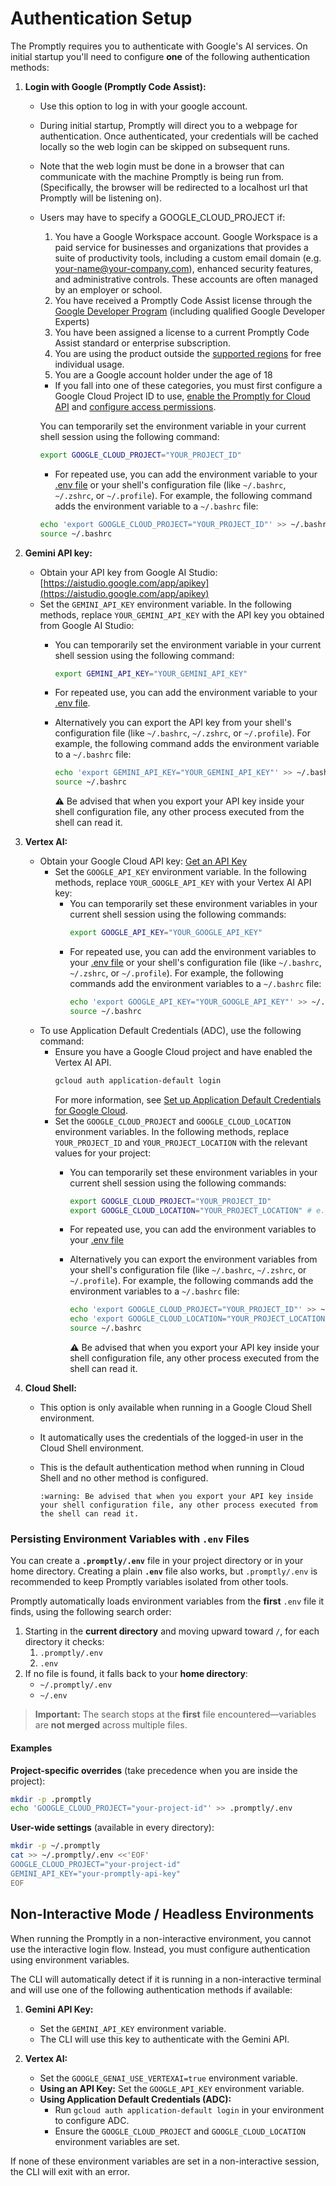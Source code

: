 <!--
Modified: Changed references from Gemini CLI to Promptly
Original work Copyright Google LLC
Licensed under Apache License 2.0
-->

# Authentication Setup

The Promptly requires you to authenticate with Google's AI services. On initial startup you'll need to configure **one** of the following authentication methods:

1.  **Login with Google (Promptly Code Assist):**
    - Use this option to log in with your google account.
    - During initial startup, Promptly will direct you to a webpage for authentication. Once authenticated, your credentials will be cached locally so the web login can be skipped on subsequent runs.
    - Note that the web login must be done in a browser that can communicate with the machine Promptly is being run from. (Specifically, the browser will be redirected to a localhost url that Promptly will be listening on).
    - <a id="workspace-gca">Users may have to specify a GOOGLE_CLOUD_PROJECT if:</a>
      1. You have a Google Workspace account. Google Workspace is a paid service for businesses and organizations that provides a suite of productivity tools, including a custom email domain (e.g. your-name@your-company.com), enhanced security features, and administrative controls. These accounts are often managed by an employer or school.
      1. You have received a Promptly Code Assist license through the [Google Developer Program](https://developers.google.com/program/plans-and-pricing) (including qualified Google Developer Experts)
      1. You have been assigned a license to a current Promptly Code Assist standard or enterprise subscription.
      1. You are using the product outside the [supported regions](https://developers.google.com/promptly-code-assist/resources/available-locations) for free individual usage.
      1. You are a Google account holder under the age of 18
      - If you fall into one of these categories, you must first configure a Google Cloud Project ID to use, [enable the Promptly for Cloud API](https://cloud.google.com/promptly/docs/discover/set-up-promptly#enable-api) and [configure access permissions](https://cloud.google.com/promptly/docs/discover/set-up-promptly#grant-iam).

      You can temporarily set the environment variable in your current shell session using the following command:

      ```bash
      export GOOGLE_CLOUD_PROJECT="YOUR_PROJECT_ID"
      ```
      - For repeated use, you can add the environment variable to your [.env file](#persisting-environment-variables-with-env-files) or your shell's configuration file (like `~/.bashrc`, `~/.zshrc`, or `~/.profile`). For example, the following command adds the environment variable to a `~/.bashrc` file:

      ```bash
      echo 'export GOOGLE_CLOUD_PROJECT="YOUR_PROJECT_ID"' >> ~/.bashrc
      source ~/.bashrc
      ```

2.  **<a id="promptly-api-key"></a>Gemini API key:**
    - Obtain your API key from Google AI Studio: [https://aistudio.google.com/app/apikey](https://aistudio.google.com/app/apikey)
    - Set the `GEMINI_API_KEY` environment variable. In the following methods, replace `YOUR_GEMINI_API_KEY` with the API key you obtained from Google AI Studio:
      - You can temporarily set the environment variable in your current shell session using the following command:
        ```bash
        export GEMINI_API_KEY="YOUR_GEMINI_API_KEY"
        ```
      - For repeated use, you can add the environment variable to your [.env file](#persisting-environment-variables-with-env-files).

      - Alternatively you can export the API key from your shell's configuration file (like `~/.bashrc`, `~/.zshrc`, or `~/.profile`). For example, the following command adds the environment variable to a `~/.bashrc` file:

        ```bash
        echo 'export GEMINI_API_KEY="YOUR_GEMINI_API_KEY"' >> ~/.bashrc
        source ~/.bashrc
        ```

        :warning: Be advised that when you export your API key inside your shell configuration file, any other process executed from the shell can read it.

3.  **Vertex AI:**
    - Obtain your Google Cloud API key: [Get an API Key](https://cloud.google.com/vertex-ai/generative-ai/docs/start/api-keys?usertype=newuser)
      - Set the `GOOGLE_API_KEY` environment variable. In the following methods, replace `YOUR_GOOGLE_API_KEY` with your Vertex AI API key:
        - You can temporarily set these environment variables in your current shell session using the following commands:
          ```bash
          export GOOGLE_API_KEY="YOUR_GOOGLE_API_KEY"
          ```
        - For repeated use, you can add the environment variables to your [.env file](#persisting-environment-variables-with-env-files) or your shell's configuration file (like `~/.bashrc`, `~/.zshrc`, or `~/.profile`). For example, the following commands add the environment variables to a `~/.bashrc` file:
          ```bash
          echo 'export GOOGLE_API_KEY="YOUR_GOOGLE_API_KEY"' >> ~/.bashrc
          source ~/.bashrc
          ```
    - To use Application Default Credentials (ADC), use the following command:
      - Ensure you have a Google Cloud project and have enabled the Vertex AI API.
        ```bash
        gcloud auth application-default login
        ```
        For more information, see [Set up Application Default Credentials for Google Cloud](https://cloud.google.com/docs/authentication/provide-credentials-adc).
      - Set the `GOOGLE_CLOUD_PROJECT` and `GOOGLE_CLOUD_LOCATION` environment variables. In the following methods, replace `YOUR_PROJECT_ID` and `YOUR_PROJECT_LOCATION` with the relevant values for your project:
        - You can temporarily set these environment variables in your current shell session using the following commands:
          ```bash
          export GOOGLE_CLOUD_PROJECT="YOUR_PROJECT_ID"
          export GOOGLE_CLOUD_LOCATION="YOUR_PROJECT_LOCATION" # e.g., us-central1
          ```
        - For repeated use, you can add the environment variables to your [.env file](#persisting-environment-variables-with-env-files)

        - Alternatively you can export the environment variables from your shell's configuration file (like `~/.bashrc`, `~/.zshrc`, or `~/.profile`). For example, the following commands add the environment variables to a `~/.bashrc` file:

          ```bash
          echo 'export GOOGLE_CLOUD_PROJECT="YOUR_PROJECT_ID"' >> ~/.bashrc
          echo 'export GOOGLE_CLOUD_LOCATION="YOUR_PROJECT_LOCATION"' >> ~/.bashrc
          source ~/.bashrc
          ```

          :warning: Be advised that when you export your API key inside your shell configuration file, any other process executed from the shell can read it.

4.  **Cloud Shell:**
    - This option is only available when running in a Google Cloud Shell environment.
    - It automatically uses the credentials of the logged-in user in the Cloud Shell environment.
    - This is the default authentication method when running in Cloud Shell and no other method is configured.

          :warning: Be advised that when you export your API key inside your shell configuration file, any other process executed from the shell can read it.

### Persisting Environment Variables with `.env` Files

You can create a **`.promptly/.env`** file in your project directory or in your home directory. Creating a plain **`.env`** file also works, but `.promptly/.env` is recommended to keep Promptly variables isolated from other tools.

Promptly automatically loads environment variables from the **first** `.env` file it finds, using the following search order:

1. Starting in the **current directory** and moving upward toward `/`, for each directory it checks:
   1. `.promptly/.env`
   2. `.env`
2. If no file is found, it falls back to your **home directory**:
   - `~/.promptly/.env`
   - `~/.env`

> **Important:** The search stops at the **first** file encountered—variables are **not merged** across multiple files.

#### Examples

**Project-specific overrides** (take precedence when you are inside the project):

```bash
mkdir -p .promptly
echo 'GOOGLE_CLOUD_PROJECT="your-project-id"' >> .promptly/.env
```

**User-wide settings** (available in every directory):

```bash
mkdir -p ~/.promptly
cat >> ~/.promptly/.env <<'EOF'
GOOGLE_CLOUD_PROJECT="your-project-id"
GEMINI_API_KEY="your-promptly-api-key"
EOF
```

## Non-Interactive Mode / Headless Environments

When running the Promptly in a non-interactive environment, you cannot use the interactive login flow.
Instead, you must configure authentication using environment variables.

The CLI will automatically detect if it is running in a non-interactive terminal and will use one of the
following authentication methods if available:

1.  **Gemini API Key:**
    - Set the `GEMINI_API_KEY` environment variable.
    - The CLI will use this key to authenticate with the Gemini API.

2.  **Vertex AI:**
    - Set the `GOOGLE_GENAI_USE_VERTEXAI=true` environment variable.
    - **Using an API Key:** Set the `GOOGLE_API_KEY` environment variable.
    - **Using Application Default Credentials (ADC):**
      - Run `gcloud auth application-default login` in your environment to configure ADC.
      - Ensure the `GOOGLE_CLOUD_PROJECT` and `GOOGLE_CLOUD_LOCATION` environment variables are set.

If none of these environment variables are set in a non-interactive session, the CLI will exit with an error.
